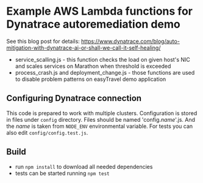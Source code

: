 # Example AWS Lambda functions for Dynatrace autoremediation demo
See this blog post for details: https://www.dynatrace.com/blog/auto-mitigation-with-dynatrace-ai-or-shall-we-call-it-self-healing/
- service_scalling.js - this function checks the load on given host's NIC and scales services on Marathon when threshold is exceeded
- process_crash.js and deployment_change.js - those functions are used to disable problem patterns on easyTravel demo application
## Configuring Dynatrace connection
This code is prepared to work with multiple clusters. Configuration is stored in files under `config` directory. Files should be named 'config._name_'.js. And the _name_ is taken from `NODE_ENV` environmental variable. For tests you can also edit `config/config.test.js`.
## Build
- run `npm install` to download all needed dependencies
- tests can be started running `npm test`
